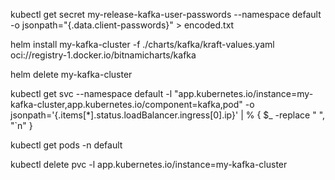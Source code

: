 kubectl get secret my-release-kafka-user-passwords --namespace default -o jsonpath="{.data.client-passwords}" > encoded.txt

helm install my-kafka-cluster -f ./charts/kafka/kraft-values.yaml oci://registry-1.docker.io/bitnamicharts/kafka

helm delete my-kafka-cluster



kubectl get svc --namespace default -l "app.kubernetes.io/instance=my-kafka-cluster,app.kubernetes.io/component=kafka,pod" -o jsonpath='{.items[*].status.loadBalancer.ingress[0].ip}' | % { $_ -replace " ", "`n" }

kubectl get pods -n default

kubectl delete pvc -l app.kubernetes.io/instance=my-kafka-cluster  
